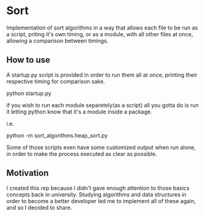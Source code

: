 # Sort

Implementation of sort algorithms in a way that allows each file to be run as a script, priting it's own timing, or as a module, with all other files at once, allowing a comparison between timings. 

## How to use

A startup.py script is provided in order to run them all at once, printing their respective timing for comparison sake.

python startup.py

if you wish to run each module separetely(as a script) all you gotta do is run it letting python know that it's a module inside a package.

i.e. 

python -m sort_algorithms.heap_sort.py

Some of those scripts even have some customized output when run alone, in order to make the process executed as clear as possible.

## Motivation

I created this rep because I didn't gave enough attention to those basics concepts back in university. 
Studying algorithms and data structures in order to become a better developer led me to implement all of these again, and so I decided to share.
